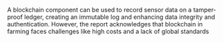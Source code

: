 A blockchain component can be used to record sensor data on a tamper-proof ledger, creating an immutable log and enhancing data integrity and authentication. However, the report acknowledges that blockchain in farming faces challenges like high costs and a lack of global standards

